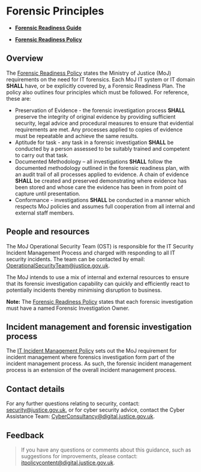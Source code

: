 # Forensic Principles

-   **[Forensic Readiness Guide](forensic-readiness-guide.md)**  

-   **[Forensic Readiness Policy](forensic-readiness-policy.md)**  


## Overview

The [Forensic Readiness Policy](forensic-readiness-policy.md) states the Ministry of Justice \(MoJ\) requirements on the need for IT forensics. Each MoJ IT system or IT domain **SHALL** have, or be explicitly covered by, a Forensic Readiness Plan. The policy also outlines four principles which must be followed. For reference, these are:

-   Preservation of Evidence - the forensic investigation process **SHALL** preserve the integrity of original evidence by providing sufficient security, legal advice and procedural measures to ensure that evidential requirements are met. Any processes applied to copies of evidence must be repeatable and achieve the same results.
-   Aptitude for task - any task in a forensic investigation **SHALL** be conducted by a person assessed to be suitably trained and competent to carry out that task.
-   Documented Methodology – all investigations **SHALL** follow the documented methodology outlined in the forensic readiness plan, with an audit trail of all processes applied to evidence. A chain of evidence **SHALL** be created and preserved demonstrating where evidence has been stored and whose care the evidence has been in from point of capture until presentation.
-   Conformance - investigations **SHALL** be conducted in a manner which respects MoJ policies and assumes full cooperation from all internal and external staff members.

## People and resources

The MoJ Operational Security Team \(OST\) is responsible for the IT Security Incident Management Process and charged with responding to all IT security incidents. The team can be contacted by email: [OperationalSecurityTeam@justice.gov.uk](mailto:OperationalSecurityTeam@justice.gov.uk).

The MoJ intends to use a mix of internal and external resources to ensure that its forensic investigation capability can quickly and efficiently react to potentially incidents thereby minimising disruption to business.

**Note:** The [Forensic Readiness Policy](forensic-readiness-policy.md) states that each forensic investigation must have a named Forensic Investigation Owner.

## Incident management and forensic investigation process

The [IT Incident Management Policy](it-incident-management-policy.md) sets out the MoJ requirement for incident management where forensics investigation form part of the incident management process. As such, the forensic incident management process is an extension of the overall incident management process.

## Contact details

For any further questions relating to security, contact: [security@justice.gov.uk](mailto:security@justice.gov.uk), or for cyber security advice, contact the Cyber Assistance Team: [CyberConsultancy@digital.justice.gov.uk](mailto:CyberConsultancy@digital.justice.gov.uk).

## Feedback

> If you have any questions or comments about this guidance, such as suggestions for improvements, please contact: [itpolicycontent@digital.justice.gov.uk](mailto:itpolicycontent@digital.justice.gov.uk).

